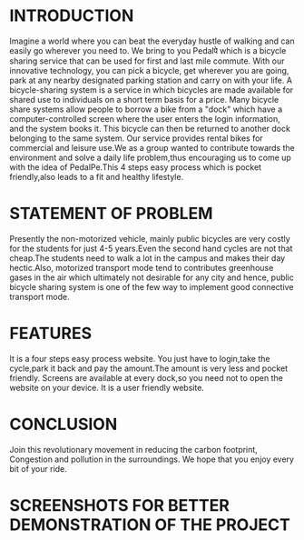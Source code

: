 
# INTRODUCTION
Imagine a world where you can beat the everyday hustle of walking and can easily go wherever you need to. We bring to you Pedalपे which is a bicycle sharing service that can be used for first and last mile commute. With our innovative technology, you can pick a bicycle, get wherever you are going, park at any nearby designated parking station and carry on with your life.
A bicycle-sharing system is a service in which bicycles are made available for shared use to individuals on a short term basis for a price. Many bicycle share systems allow people to borrow a bike from a "dock" which have a computer-controlled screen where the user enters the login information, and the system books it. This bicycle can then be returned to another dock belonging to the same system.
Our service  provides rental bikes for commercial and leisure use.We as a group wanted to contribute towards the environment and solve a daily life problem,thus encouraging us to come up with the idea of PedalPe.This 4 steps easy process which is pocket friendly,also leads to a fit and healthy lifestyle. 

# STATEMENT OF PROBLEM
Presently the non-motorized vehicle, mainly public bicycles are very costly for the students for just 4-5 years.Even the second hand cycles are not that cheap.The students need to walk a lot in the campus and makes their day hectic.Also, motorized transport mode tend to contributes greenhouse gases in the air which ultimately not desirable for any city and hence, public bicycle sharing system is one of the few way to implement good connective transport mode.

# FEATURES
It is a four steps easy process website.
You just have to login,take the cycle,park it back and pay the amount.The amount is very less and pocket friendly.
Screens are available at every dock,so you need not to open the website on your device.
It is a user friendly website.

# CONCLUSION
Join this revolutionary movement in reducing the carbon footprint, Congestion and pollution in the surroundings.
We hope that you enjoy every bit of your ride. 
                
# SCREENSHOTS FOR BETTER DEMONSTRATION OF THE PROJECT
